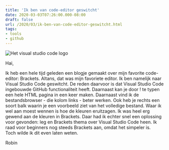 ```yaml
---
title: 'Ik ben van code-editor geswitcht'
date: 2020-03-03T07:26:00.000-08:00
draft: false
url: /2020/03/ik-ben-van-code-editor-geswitcht.html
tags: 
- tools
- github
---
```


![Het visual studio code logo](https://upload.wikimedia.org/wikipedia/commons/thumb/9/9a/Visual_Studio_Code_1.35_icon.svg/1200px-Visual_Studio_Code_1.35_icon.svg.png)

Hai,

Ik heb een hele tijd geleden een blogje gemaakt over mijn favorite code-editor: Brackets. Altans, dat was mijn favoriete editor. Ik ben namelijk naar Visual Studio Code geswitcht. De reden daarvoor is dat Visual Studio Code ingebouwde GitHub functionaliteit heeft. Daarnaast kan je door ! te typen een hele HTML pagina in een keer maken. Daarnaast vind ik de bestandsbrowser - die kolom links - beter werken. Ook heb je rechts een soort balk waarin je een voorbeeld ziet van het volledige bestand. Waar ik wel aan moest wennen is hoe de kleuren eruitzagen. Ik was heel erg gewend aan de kleuren in Brackets. Daar had ik echter snel een oplossing voor gevonden: leg en Brackets thema over Visual Studio Code heen. Ik raad voor beginners nog steeds Brackets aan, omdat het simpeler is.  
Toch wilde ik dit even laten weten.  
  
Robin

